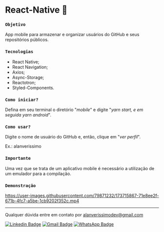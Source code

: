 # React-Native 📳

### `Objetivo`

App mobile para armazenar e organizar usuários do GitHub e seus repositórios públicos.

### `Tecnologias`

- React Native;
- React Navigation;
- Axios;
- Async-Storage;
- Reactotron;
- Styled-Components.

### `Como iniciar?`

Defina em seu terminal o diretório "*mobile*" e digite "*yarn start, e em seguida yarn android*".

### `Como usar?`

Digite o nome de usuário do GitHub e, então, clique em "*ver perfil*".

Ex.: alanverissimo

### `Importante`

Uma vez que se trata de um aplicativo mobile é necessário a utilização de um emulador para a compilação.

### `Demonstração`


https://user-images.githubusercontent.com/79871232/173715867-71e8ee2f-671b-4fc7-a5be-1cb9202f352c.mp4


------------------------------------------------------------------

Qualquer dúvida entre em contato por <a href="mailto:alanverissimodev@gmail.com?">alanverissimodev@gmail.com</a>

[![Linkedin Badge](https://img.shields.io/badge/-LinkedIn-blue?style=flat-square&logo=Linkedin&logoColor=white&link=https://www.linkedin.com/in/alanverissimo/)](https://www.linkedin.com/in/alanverissimo/)
[![Gmail Badge](https://img.shields.io/badge/-Gmail-c14438?style=flat-square&logo=Gmail&logoColor=white&link=mailto:alanverissimodev@gmail.com)](mailto:alanverissimodev@gmail.com)
[![WhatsApp Badge](https://img.shields.io/badge/WhatsApp-0DA204?style=flat-square&logo=whatsapp&logoColor=white)](https://wa.me/5521982609925)

